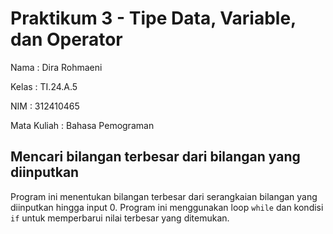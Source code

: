 # Praktikum 3 - Tipe Data, Variable, dan Operator

Nama : Dira Rohmaeni

Kelas : TI.24.A.5

NIM : 312410465

Mata Kuliah : Bahasa Pemograman

## Mencari bilangan terbesar dari bilangan yang diinputkan
Program ini menentukan bilangan terbesar dari serangkaian bilangan yang diinputkan hingga input 0. Program ini menggunakan loop `while` dan kondisi `if` untuk memperbarui nilai terbesar yang ditemukan.


